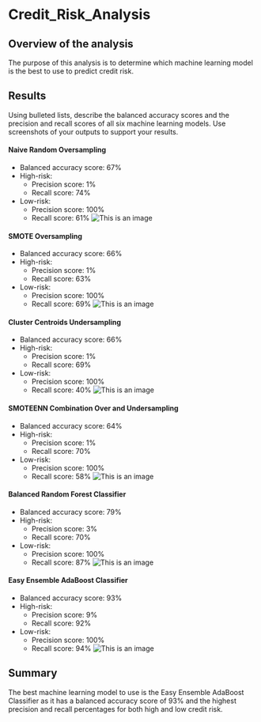 # Credit_Risk_Analysis

## Overview of the analysis
The purpose of this analysis is to determine which machine learning model is the best to use to predict credit risk.

## Results
Using bulleted lists, describe the balanced accuracy scores and the precision and recall scores of all six machine learning models. Use screenshots of your outputs to support your results.

#### Naive Random Oversampling
* Balanced accuracy score: 67%
* High-risk:
	* Precision score: 1%
	* Recall score: 74%
* Low-risk: 
	* Precision score: 100%
	* Recall score: 61%
![This is an image](Resources/Naive.png)

#### SMOTE Oversampling
* Balanced accuracy score: 66%
* High-risk:
	* Precision score: 1%
	* Recall score: 63%
* Low-risk: 
	* Precision score: 100%
	* Recall score: 69%
![This is an image](Resources/SMOTE.png)

#### Cluster Centroids Undersampling
* Balanced accuracy score: 66%
* High-risk:
	* Precision score: 1%
	* Recall score: 69%
* Low-risk: 
	* Precision score: 100%
	* Recall score: 40%
![This is an image](Resources/ClusterCentroids.png)

#### SMOTEENN Combination Over and Undersampling
* Balanced accuracy score: 64%
* High-risk:
	* Precision score: 1%
	* Recall score: 70%
* Low-risk: 
	* Precision score: 100%
	* Recall score: 58%
![This is an image](Resources/SMOTEEN.png)

#### Balanced Random Forest Classifier
* Balanced accuracy score: 79%
* High-risk:
	* Precision score: 3%
	* Recall score: 70%
* Low-risk:
	* Precision score: 100%
	* Recall score: 87%
![This is an image](Resources/BalancedRandomForest.png)

#### Easy Ensemble AdaBoost Classifier
* Balanced accuracy score: 93%
* High-risk:
	* Precision score: 9%
	* Recall score: 92%
* Low-risk:
	* Precision score: 100%
	* Recall score: 94% 
![This is an image](Resources/EasyEnsemble.png)

## Summary
The best machine learning model to use is the Easy Ensemble AdaBoost Classifier as it has a balanced accuracy score of 93% and the highest precision and recall percentages for both high and low credit risk.
